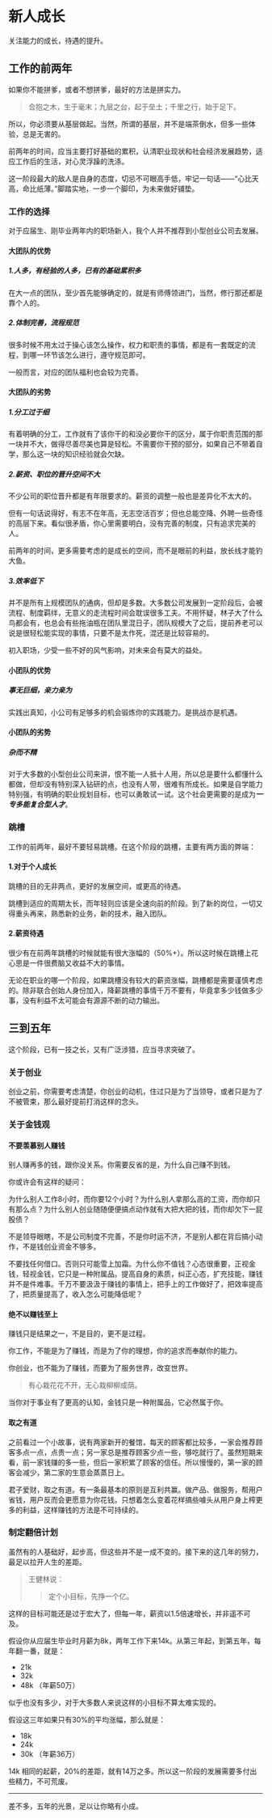# 新人成长

关注能力的成长，待遇的提升。

## 工作的前两年

如果你不能拼爹，或者不想拼爹，最好的方法是拼实力。

> 合抱之木，生于毫末；九层之台，起于垒土；千里之行，始于足下。

所以，你必须要从基层做起。当然，所谓的基层，并不是端茶倒水，但多一些体验，总是无害的。

前两年的时间，应当主要打好基础的累积，认清职业现状和社会经济发展趋势，适应工作后的生活，对心灵浮躁的洗涤。

这一阶段最大的敌人是自身的态度，切忌不可眼高手低，牢记一句话——“心比天高，命比纸薄。”脚踏实地，一步一个脚印，为未来做好铺垫。

### 工作的选择

对于应届生、刚毕业两年内的职场新人，我个人并不推荐到小型创业公司去发展。

#### 大团队的优势

##### 1.人多，有经验的人多，已有的基础累积多

在大一点的团队，至少首先能够确定的，就是有师傅领进门，当然，修行那还都是靠个人的。

##### 2.体制完善，流程规范

很多时候不用太过于操心该怎么操作，权力和职责的事情，都是有一套既定的流程，到哪一环节该怎么进行，遵守规范即可。

一般而言，对应的团队福利也会较为完善。

#### 大团队的劣势

##### 1.分工过于细

有着明确的分工，工作就有了该你干的和没必要你干的区分，属于你职责范围的那一块并不大，做得尽善尽美也算是轻松。不需要你干预的部分，如果自己不带着自学，那么这一块的知识经验就会欠缺。

##### 2.薪资、职位的晋升空间不大

不少公司的职位晋升都是有年限要求的。薪资的调整一般也是差异化不太大的。

但有一句话说得好，有志不在年高，无志空活百岁；但也总能空降、外聘一些奇怪的高层下来。看似很矛盾，你心里需要明白，没有完善的制度，只有追求完美的人。

前两年的时间，更多需要考虑的是成长的空间，而不是眼前的利益，放长线才能钓大鱼。

##### 3.效率低下

并不是所有上规模团队的通病，但却是多数。大多数公司发展到一定阶段后，会被流程、制度羁绊，无意义的走流程时间会耽误很多工夫。不用怀疑，林子大了什么鸟都会有，也总会有些拖油瓶在团队里混日子，团队规模大了之后，提前养老可以说是很轻松能实现的事情，只要不是太作死，混还是比较容易的。

初入职场，少受一些不好的风气影响，对未来会有莫大的益处。

#### 小团队的优势

##### 事无巨细，亲力亲为

实践出真知，小公司有足够多的机会锻炼你的实践能力。是挑战亦是机遇。

#### 小团队的劣势

##### 杂而不精

对于大多数的小型创业公司来讲，恨不能一人抵十人用，所以总是要什么都懂什么都做，但却没有特别深入钻研的点，也没有人带，很难有所成长。如果是自学能力特别强，有明确的职业规划目标，也可以勇敢试一试。这个社会更需要的是成为***一专多能复合型人才***。

### 跳槽

工作的前两年，最好不要轻易跳槽。在这个阶段的跳槽，主要有两方面的弊端：

#### 1.对于个人成长

跳槽的目的无非两点，更好的发展空间，或更高的待遇。

跳槽到适应的周期太长，而年轻则应该是全速向前的阶段。到了新的岗位，一切又得重头再来，熟悉新的业务，新的技术，融入团队。

#### 2.薪资待遇

很少有在前两年跳槽的时候就能有很大涨幅的（50%+）。所以这时候在跳槽上花心思是一件很费脑又收益不大的事情。

无论在职业的哪一个阶段，如果跳槽没有较大的薪资涨幅，跳槽都是需要谨慎考虑的。除非联合创始人身份加入，降薪跳槽的事情千万不要有，毕竟拿多少钱做多少事，没有利益不太可能会有源源不断的动力输出。

## 三到五年

这个阶段，已有一技之长，又有广泛涉猎，应当寻求突破了。

### 关于创业

创业之前，你需要考虑清楚，你创业的动机，住过只是为了当领导，或者只是为了不被管束，那么最好提前打消这样的念头。

### 关于金钱观

#### 不要羡慕别人赚钱

别人赚再多的钱，跟你没关系。你需要反省的是，为什么自己赚不到钱。

你或许会有这样的疑问：

为什么别人工作8小时，而你要12个小时？为什么别人拿那么高的工资，而你却只有那么点？为什么别人创业随随便便搞点动作就有大把大把的钱，而你却欠下一屁股债？

不是领导眼瞎，不是公司制度不完善，不是你时运不济，不是别人都在背后搞小动作，不是钱创业资金不够多。

不要找任何借口。否则只可能雪上加霜。为什么你不值钱？心态很重要，正视金钱，轻视金钱，它只是一种附属品。提高自身的素质，纠正心态，扩充技能，赚钱并不是件难事。千万不要汲汲于赚钱的事情上，把手上的工作做好了，把效率提高了，把质量提高了，收入怎么可能降低呢？

#### 绝不以赚钱至上

赚钱只是结果之一，不是目的，更不是过程。

你工作，不能是为了赚钱，而是为了你的理想，你的追求而奉献你的能力。

你创业，也不能为了赚钱，而要为了服务世界，改变世界。

> 有心栽花花不开，无心栽柳柳成荫。

当你对于事业有了更高的认知，金钱只是一种附属品，它必然属于你。

#### 取之有道

之前看过一个小故事，说有两家新开的餐馆，每天的顾客都比较多，一家会推荐顾客多点一点，点贵一点；另一家总是推荐顾客少点一些，够吃就行了。虽然短期来看，前一家钱赚的多一些，但后一家积累了顾客的信任。所以慢慢的，第一家的顾客会减少，第二家的生意会蒸蒸日上。

君子爱财，取之有道。有一条最基本的原则是互利共赢。做产品、做服务，帮用户省钱，用户反而会更愿意为你花钱。只想着怎么变着花样搞些噱头从用户身上榨更多的利益，这样赚钱的方法是不可持续的。

### 制定翻倍计划

虽然有的人基础好，起步高，但这些并不是一成不变的。接下来的这几年的努力，最足以拉开人生的差距。

> 王健林说：
>> 定个小目标，先挣一个亿。

这样的目标可能还是过于宏大了，但每一年，薪资以1.5倍速增长，并非遥不可及。

假设你从应届生毕业时月薪为8k，两年工作下来14k。从第三年起，到第五年，每年翻一番，就是：

* 21k
* 32k
* 48k （年薪50万）

似乎也没有多少，对于大多数人来说这样的小目标不算太难实现的。

假设这三年如果只有30%的平均涨幅，那么就是：

* 18k
* 24k
* 30k （年薪36万）

14k 相同的起薪，20%的差距，就有14万之多。所以这一阶段的发展需要多付出些精力，不可荒废。

---

差不多，五年的光景，足以让你略有小成。
